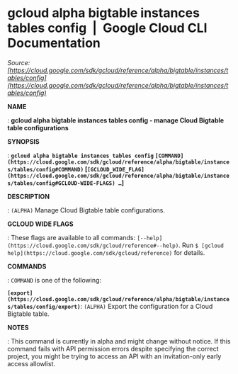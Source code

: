 # gcloud alpha bigtable instances tables config  |  Google Cloud CLI Documentation

*Source: [https://cloud.google.com/sdk/gcloud/reference/alpha/bigtable/instances/tables/config](https://cloud.google.com/sdk/gcloud/reference/alpha/bigtable/instances/tables/config)*

**NAME**

: **gcloud alpha bigtable instances tables config - manage Cloud Bigtable table configurations**

**SYNOPSIS**

: **`gcloud alpha bigtable instances tables config` `[COMMAND](https://cloud.google.com/sdk/gcloud/reference/alpha/bigtable/instances/tables/config#COMMAND)` [`[GCLOUD_WIDE_FLAG](https://cloud.google.com/sdk/gcloud/reference/alpha/bigtable/instances/tables/config#GCLOUD-WIDE-FLAGS) …`]**

**DESCRIPTION**

: `(ALPHA)` Manage Cloud Bigtable table configurations.

**GCLOUD WIDE FLAGS**

: These flags are available to all commands: `[--help](https://cloud.google.com/sdk/gcloud/reference#--help)`.
Run `$ [gcloud help](https://cloud.google.com/sdk/gcloud/reference)` for details.

**COMMANDS**

: ``COMMAND`` is one of the following:

**`[export](https://cloud.google.com/sdk/gcloud/reference/alpha/bigtable/instances/tables/config/export)`**:
`(ALPHA)` Export the configuration for a Cloud Bigtable table.

**NOTES**

: This command is currently in alpha and might change without notice. If this
command fails with API permission errors despite specifying the correct project,
you might be trying to access an API with an invitation-only early access
allowlist.